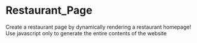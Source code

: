 # Restaurant_Page
Create a restaurant page by dynamically rendering a restaurant homepage! Use javascript only to generate the entire contents of the website
